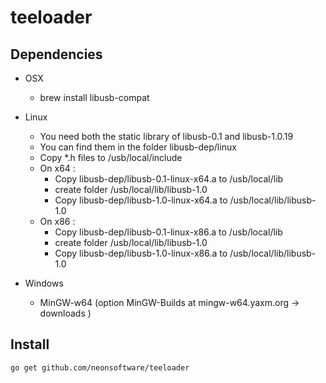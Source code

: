 # teeloader

## Dependencies 

- OSX 
  - brew install libusb-compat

- Linux 
  - You need both the static library of libusb-0.1 and libusb-1.0.19
  - You can find them in the folder libusb-dep/linux
  - Copy *.h files to /usb/local/include 
  - On x64 : 
    - Copy libusb-dep/libusb-0.1-linux-x64.a to /usb/local/lib
    - create folder /usb/local/lib/libusb-1.0
    - Copy libusb-dep/libusb-1.0-linux-x64.a to /usb/local/lib/libusb-1.0 
  - On x86 : 
    - Copy libusb-dep/libusb-0.1-linux-x86.a to /usb/local/lib
    - create folder /usb/local/lib/libusb-1.0
    - Copy libusb-dep/libusb-1.0-linux-x86.a to /usb/local/lib/libusb-1.0 

- Windows
  - MinGW-w64 (option MinGW-Builds at mingw-w64.yaxm.org -> downloads )

## Install 

```
go get github.com/neonsoftware/teeloader
```

